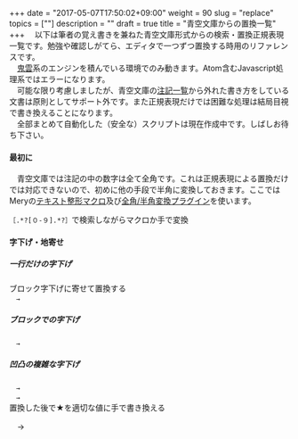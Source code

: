 +++
date = "2017-05-07T17:50:02+09:00"
weight = 90
slug = "replace"
topics = [""]
description = ""
draft = true
title = "青空文庫からの置換一覧"
+++
&#x3000;以下は筆者の覚え書きを兼ねた青空文庫形式からの検索・置換正規表現一覧です。勉強や確認しがてら、エディタで一つずつ置換する時用のリファレンスです。  
　[鬼雲](https://github.com/k-takata/Onigmo/blob/master/doc/RE.ja)系のエンジンを積んでいる環境でのみ動きます。Atom含むJavascript処理系ではエラーになります。  
　可能な限り考慮しましたが、青空文庫の[注記一覧](http://www.aozora.gr.jp/annotation/)から外れた書き方をしている文書は原則としてサポート外です。また正規表現だけでは困難な処理は結局目視で書き換えることになります。  
　全部まとめて自動化した（安全な）スクリプトは現在作成中です。しばしお待ち下さい。

#### 最初に
　青空文庫では注記の中の数字は全て全角です。これは正規表現による置換だけでは対応できないので、初めに他の手段で半角に変換しておきます。ここではMeryの[テキスト整形マクロ](http://www.haijin-boys.com/wiki/%E3%83%86%E3%82%AD%E3%82%B9%E3%83%88%E6%95%B4%E5%BD%A2)及び[全角/半角変換プラグイン](http://www.haijin-boys.com/wiki/%E3%83%97%E3%83%A9%E3%82%B0%E3%82%A4%E3%83%B3:%E5%85%A8%E8%A7%92/%E5%8D%8A%E8%A7%92%E5%A4%89%E6%8F%9B%E3%83%97%E3%83%A9%E3%82%B0%E3%82%A4%E3%83%B3)を使います。

`［.*?[０-９].*?］`で検索しながらマクロか手で変換

#### 字下げ・地寄せ
##### 一行だけの字下げ
ブロック字下げに寄せて置換する  
``　→　``

##### ブロックでの字下げ
``　→　``

##### 凹凸の複雑な字下げ
``　→　``  
``　→　``  
置換した後で★を適切な値に手で書き換える




　→　

